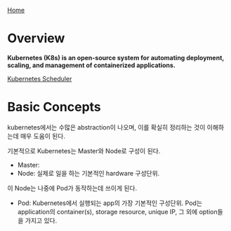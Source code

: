 [Home](https://hipiphock.github.io)

# Overview
**Kubernetes (K8s) is an open-source system for automating deployment, scaling, and management of containerized applications.**

[Kubernetes Scheduler](https://hipiphock.github.io/kubernetes/scheduler)

# Basic Concepts
kubernetes에서는 수많은 abstraction이 나오며, 이를 확실히 정리하는 것이 이해하는데 매우 도움이 된다.

기본적으로 Kubernetes는 Master와 Node로 구성이 된다.
 * Master: 
 * Node: 실제로 일을 하는 기본적인 hardware 구성단위.

이 Node는 나중에 Pod가 동작하는데 쓰이게 된다.
 * Pod: Kubernetes에서 실행되는 app의 가장 기본적인 구성단위.
Pod는 application의 container(s), storage resource, unique IP, 그 외에 option들을 가지고 있다.

